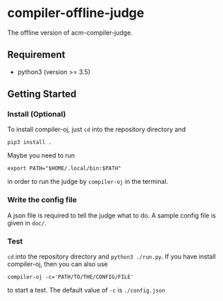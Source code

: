 # compiler-offline-judge

The offline version of acm-compiler-judge.

## Requirement

* python3 (version >= 3.5)

## Getting Started

### Install (Optional)

To install compiler-oj, just `cd` into the repository directory and

`pip3 install .`

Maybe you need to run

`export PATH="$HOME/.local/bin:$PATH"`

in order to run the judge by `compiler-oj` in the terminal.


### Write the config file

A json file is required to tell the judge what to do. A sample config
file is given in `doc/`.

### Test

`cd` into the repository directory and `python3 ./run.py`.  If you have install
compiler-oj, then you can also use

`compiler-oj -c='PATH/TO/THE/CONFIG/FILE'`

to start a test. The default value of `-c` is `./config.json`


